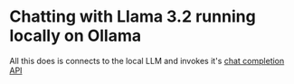 # Chatting with Llama 3.2 running locally on Ollama

All this does is connects to the local LLM and invokes it's [chat completion API](https://github.com/ollama/ollama/blob/main/docs/api.md#generate-a-chat-completion)
